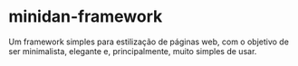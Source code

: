 # minidan-framework
Um framework simples para estilização de páginas web, com o objetivo de ser minimalista, elegante e, principalmente, muito simples de usar.
